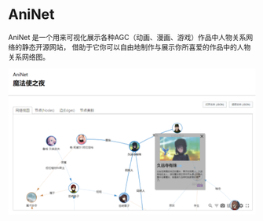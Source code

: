 # AniNet

AniNet 是一个用来可视化展示各种AGC（动画、漫画、游戏）作品中人物关系网络的静态开源网站，
借助于它你可以自由地制作与展示你所喜爱的作品中的人物关系网络图。

![title](./imgs/AniNetTitle0.png)
